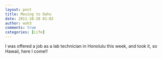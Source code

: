 ```yaml
---
layout: post
title: Moving to Oahu
date: 2011-10-28 01:02
author: woh3
comments: true
categories: [Life]
---
```

I was offered a job as a lab technician in Honolulu this week, and took it, so Hawaii, here I come!!
